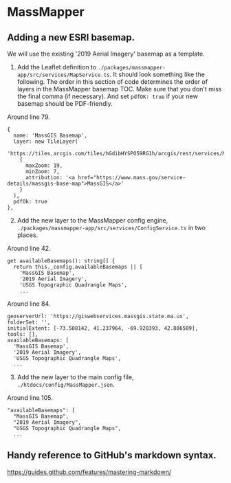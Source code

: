 # MassMapper

## Adding a new ESRI basemap.

We will use the existing '2019 Aerial Imagery' basemap as a template.

1. Add the Leaflet definition to `./packages/massmapper-app/src/services/MapService.ts`.  It should look something like the following.  The order in this section of code determines the order of layers in the MassMapper basemap TOC.  Make sure that you don't miss the final comma (if necessary).  And set `pdfOK: true` if your new basemap should be PDF-friendly.

Around line 79.
```
{
  name: 'MassGIS Basemap',
  layer: new TileLayer(
    'https://tiles.arcgis.com/tiles/hGdibHYSPO59RG1h/arcgis/rest/services/MassGISBasemap/MapServer/tile/{z}/{y}/{x}',
    {
      maxZoom: 19,
      minZoom: 7,
      attribution: '<a href="https://www.mass.gov/service-details/massgis-base-map">MassGIS</a>'
    }
  ),
  pdfOk: true
},
```

2. Add the new layer to the MassMapper config engine, `./packages/massmapper-app/src/services/ConfigService.ts` in two places.

Around line 42.
```
get availableBasemaps(): string[] {
  return this._config.availableBasemaps || [
    'MassGIS Basemap',
    '2019 Aerial Imagery',
    'USGS Topographic Quadrangle Maps',
    ...
```

Around line 84.
```
geoserverUrl: 'https://giswebservices.massgis.state.ma.us',
folderSet: '',
initialExtent: [-73.508142, 41.237964, -69.928393, 42.886589],
tools: [],
availableBasemaps: [
  'MassGIS Basemap',
  '2019 Aerial Imagery',
  'USGS Topographic Quadrangle Maps',
  ...
```

3. Add the new layer to the main config file, `./htdocs/config/MassMapper.json`.

Around line 105.
```
"availableBasemaps": [
  "MassGIS Basemap",
  "2019 Aerial Imagery",
  "USGS Topographic Quadrangle Maps",
  ...
```

## Handy reference to GitHub's markdown syntax.
https://guides.github.com/features/mastering-markdown/
